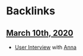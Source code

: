 
# Backlinks
## [March 10th, 2020](<March 10th, 2020.md>)
- [User Interview](<User Interview.md>) with [Anna](<Anna.md>)

